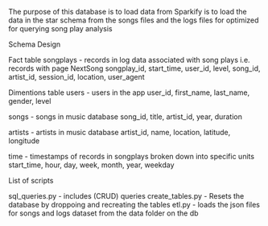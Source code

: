 The purpose of this database is to load data from Sparkify is to load the data in the star schema from the songs files and the logs files for optimized for querying song play analysis

Schema Design

Fact table
songplays - records in log data associated with song plays i.e. records with page NextSong
songplay_id, start_time, user_id, level, song_id, artist_id, session_id, location, user_agent

Dimentions table
users - users in the app
user_id, first_name, last_name, gender, level

songs - songs in music database
song_id, title, artist_id, year, duration

artists - artists in music database
artist_id, name, location, latitude, longitude

time - timestamps of records in songplays broken down into specific units
start_time, hour, day, week, month, year, weekday


List of scripts

sql_queries.py - includes (CRUD) queries
create_tables.py - Resets the database by droppoing and recreating the tables
etl.py - loads the json files for songs and logs dataset from the data folder on the db
